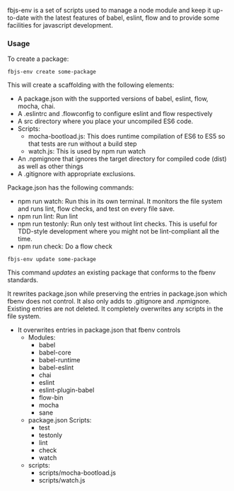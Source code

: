 fbjs-env is a set of scripts used to manage a node module and keep
it up-to-date with the latest features of babel, eslint, flow
and to provide some facilities for javascript development.

### Usage

To create a package:

```
fbjs-env create some-package
```

This will create a scaffolding with the following elements:

* A package.json with the supported versions of babel, eslint, flow, mocha, chai.
* A .eslintrc and .flowconfig to configure eslint and flow respectively
* A src directory where you place your uncompiled ES6 code.
* Scripts:
  * mocha-bootload.js: This does runtime compilation of ES6 to ES5 so
    that tests are run without a build step
  * watch.js: This is used by npm run watch
* An .npmignore that ignores the target directory for compiled code (dist)
  as well as other things
* A .gitignore with appropriate exclusions.

Package.json has the following commands:

* npm run watch: Run this in its own terminal. It monitors the file system
  and runs lint, flow checks, and test on every file save.
* npm run lint: Run lint
* npm run testonly: Run only test without lint checks. This is useful for
  TDD-style development where you might not be lint-compliant all the time.
* npm run check: Do a flow check

```fbjs-env update some-package```

This command *updates* an existing package that conforms to the fbenv standards.

It rewrites package.json while preserving the entries in package.json which
fbenv does not control. It also only adds to .gitignore and .npmignore. Existing
entries are not deleted. It completely overwrites any scripts in the file system.

* It overwrites entries in package.json that fbenv controls
  * Modules:
    * babel
    * babel-core
    * babel-runtime
    * babel-eslint
    * chai
    * eslint
    * eslint-plugin-babel
    * flow-bin
    * mocha
    * sane
  * package.json Scripts:
    * test
    * testonly
    * lint
    * check
    * watch
  * scripts:
    * scripts/mocha-bootload.js
    * scripts/watch.js
